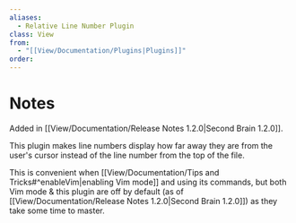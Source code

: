 ```yaml
---
aliases:
  - Relative Line Number Plugin
class: View
from:
  - "[[View/Documentation/Plugins|Plugins]]"
order:
---
```

# Notes

Added in [[View/Documentation/Release Notes 1.2.0|Second Brain 1.2.0]].

This plugin makes line numbers display how far away they are from the user's cursor instead of the line number from the top of the file.

This is convenient when [[View/Documentation/Tips and Tricks#^enableVim|enabling Vim mode]] and using its commands, but both Vim mode & this plugin are off by default (as of [[View/Documentation/Release Notes 1.2.0|Second Brain 1.2.0]]) as they take some time to master.
